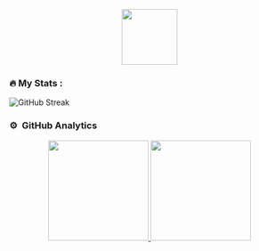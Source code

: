 <div id="header" align="center">
  <img src="https://raw.githubusercontent.com/Tommy-Ngx/BML_data/main/tommy.gif" width="100"/>
</div>

### :fire: My Stats :
![GitHub Streak](http://github-readme-streak-stats.herokuapp.com?user=chiragak&theme=dark&background=000000)

### ⚙️ &nbsp;GitHub Analytics

<p align="center">
<a href="https://github.com/chiragak">
  <img height="180em" src="https://github-readme-stats-eight-theta.vercel.app/api?username=chiragak&show_icons=true&theme=algolia&include_all_commits=true&count_private=true"/>
  <img height="180em" src="https://github-readme-stats-eight-theta.vercel.app/api/top-langs/?username=chiragak&layout=compact&langs_count=8&theme=algolia"/>
</a>
</p>
<!--
**chiragak/chiragak** is a ✨ _special_ ✨ repository because its `README.md` (this file) appears on your GitHub profile.

Here are some ideas to get you started:

- 🔭 I’m currently working on ...
- 🌱 I’m currently learning ...
- 👯 I’m looking to collaborate on ...
- 🤔 I’m looking for help with ...
- 💬 Ask me about ...
- 📫 How to reach me: ...
- 😄 Pronouns: ...
- ⚡ Fun fact: ...
-->
